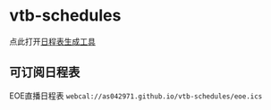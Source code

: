 # vtb-schedules

点此打开[日程表生成工具](https://as042971.github.io/vtb-schedules/ics.html)

## 可订阅日程表

EOE直播日程表 `webcal://as042971.github.io/vtb-schedules/eoe.ics`

